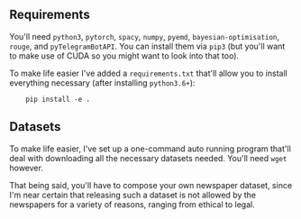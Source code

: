 ## Requirements

You'll need `python3`, `pytorch`, `spacy`, `numpy`, `pyemd`, `bayesian-optimisation`, `rouge`, and `pyTelegramBotAPI`. You can install them via `pip3` (but you'll want to make use of CUDA so you might want to look into that too).

To make life easier I've added a `requirements.txt` that'll allow you to install everything necessary (after installing `python3.6+`):

        pip install -e .

## Datasets

To make life easier, I've set up a one-command auto running program that'll deal with downloading all the necessary datasets needed. You'll need `wget` however.

That being said, you'll have to compose your own newspaper dataset, since I'm near certain that releasing such a dataset is not allowed by the newspapers for a variety of reasons, ranging from ethical to legal.